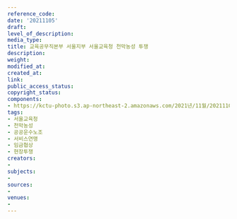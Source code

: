 ```yaml
---
reference_code: 
date: '20211105'
draft: 
level_of_description: 
media_type: 
title: 교육공무직본부 서울지부 서울교육청 천막농성 투쟁
description: 
weight: 
modified_at: 
created_at: 
link: 
public_access_status: 
copyright_status: 
components:
- https://kctu-photo.s3.ap-northeast-2.amazonaws.com/2021년/11월/20211105-교육공무직본부+서울지부+서울교육청+천막농성+투쟁_서울교육청_천막농성_공공운수노조_서비스연맹_임금협상_현장투쟁/_1D20090.jpg
tags:
- 서울교육청
- 천막농성
- 공공운수노조
- 서비스연맹
- 임금협상
- 현장투쟁
creators:
- 
subjects:
- 
sources:
- 
venues:
- 
---
```

